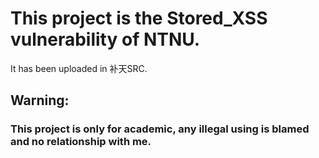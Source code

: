 # This project is the Stored_XSS vulnerability of NTNU.
It has been uploaded in 补天SRC.
## Warning:     
### This project is only for academic, any illegal using is blamed and no relationship with me.
